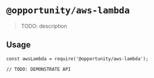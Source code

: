 # `@opportunity/aws-lambda`

> TODO: description

## Usage

```
const awsLambda = require('@opportunity/aws-lambda');

// TODO: DEMONSTRATE API
```
